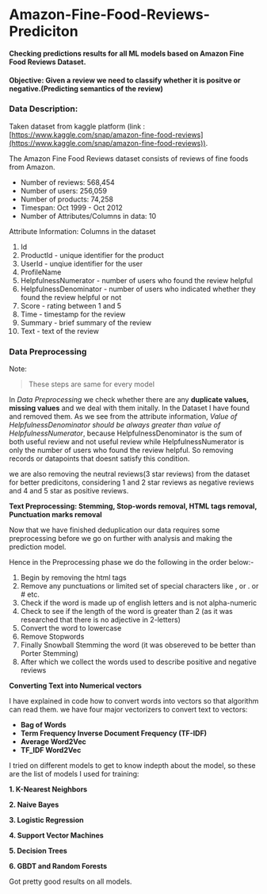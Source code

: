 # Amazon-Fine-Food-Reviews-Prediciton

**Checking predictions results for all ML models based on Amazon Fine Food Reviews Dataset.**

#### Objective: Given a review we need to classify whether it is positve or negative.(Predicting semantics of the review)

### Data Description:

Taken dataset from kaggle platform (link :[https://www.kaggle.com/snap/amazon-fine-food-reviews](https://www.kaggle.com/snap/amazon-fine-food-reviews)).

The Amazon Fine Food Reviews dataset consists of reviews of fine foods from Amazon.

-   Number of reviews: 568,454
-   Number of users: 256,059
-   Number of products: 74,258
-   Timespan: Oct 1999 - Oct 2012
-   Number of Attributes/Columns in data: 10

Attribute Information: Columns in the dataset

1.  Id
2.  ProductId - unique identifier for the product
3.  UserId - unqiue identifier for the user
4.  ProfileName
5.  HelpfulnessNumerator - number of users who found the review helpful
6.  HelpfulnessDenominator - number of users who indicated whether they found the review helpful or not
7.  Score - rating between 1 and 5
8.  Time - timestamp for the review
9.  Summary - brief summary of the review
10.  Text - text of the review

### Data Preprocessing

Note:

> These steps are same for every model

In  _Data Preprocessing_  we check whether there are any  **duplicate values, missing values**  and we deal with them initally. In the Dataset I have found and removed them. As we see from the attribute information,  _Value of HelpfulnessDenominator should be always greater than value of HelpfulnessNumerator_, because HelpfulnessDenominator is the sum of both useful review and not useful review while HelpfulnessNumerator is only the number of users who found the review helpful. So removing records or datapoints that doesnt satisfy this condition.

we are also removing the neutral reviews(3 star reviews) from the dataset for better predicitons, considering 1 and 2 star reviews as negative reviews and 4 and 5 star as positive reviews.

**Text Preprocessing: Stemming, Stop-words removal, HTML tags removal, Punctuation marks removal**

Now that we have finished deduplication our data requires some preprocessing before we go on further with analysis and making the prediction model.

Hence in the Preprocessing phase we do the following in the order below:-

1.  Begin by removing the html tags
2.  Remove any punctuations or limited set of special characters like , or . or # etc.
3.  Check if the word is made up of english letters and is not alpha-numeric
4.  Check to see if the length of the word is greater than 2 (as it was researched that there is no adjective in 2-letters)
5.  Convert the word to lowercase
6.  Remove Stopwords
7.  Finally Snowball Stemming the word (it was obsereved to be better than Porter Stemming)
8.  After which we collect the words used to describe positive and negative reviews

**Converting Text into Numerical vectors**

I have explained in code how to convert words into vectors so that algorithm can read them. we have four major vectorizers to convert text to vectors:

-   **Bag of Words**
-   **Term Frequency Inverse Document Frequency (TF-IDF)**
-   **Average Word2Vec**
-   **TF_IDF Word2Vec**

I tried on different models to get to know indepth about the model, so these are the list of models I used for training:

**1. K-Nearest Neighbors**

**2. Naive Bayes**

**3. Logistic Regression**

**4. Support Vector Machines**

**5. Decision Trees**

**6. GBDT and Random Forests**

Got pretty good results on all models.
